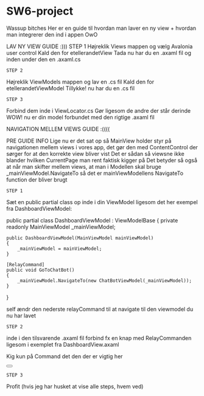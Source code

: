 # SW6-project

Wassup bitches
Her er en guide til hvordan man laver en ny view + hvordan man integrerer den ind i appen OwO


LAV NY VIEW GUIDE :)))
    STEP 1
Højreklik Views mappen og vælg Avalonia user control
Kald den for etellerandetView
Tada nu har du en .axaml fil og inden under den en .axaml.cs

    STEP 2
Højreklik ViewModels mappen og lav en .cs fil
Kald den for etellerandetViewModel
Tillykke! nu har du en .cs fil

    STEP 3
Forbind dem inde i ViewLocator.cs
Gør ligesom de andre der står derinde 
WOW! nu er din model forbundet med den rigtige .axaml fil

NAVIGATION MELLEM VIEWS GUIDE :((((

  PRE GUIDE INFO
Lige nu er det sat op så MainView holder styr på navigationen mellem views i vores app, det gør den med ContentControl der sørger for at den korrekte view bliver vist
Det er sådan så viewsne ikke blander hvilken CurrentPage man rent faktisk kigger på 
Det betyder så også at når man skifter mellem views, at man i Modellen skal bruge _mainViewModel.NavigateTo så det er mainViewModellens NavigateTo function der bliver brugt

    STEP 1
Sæt en public partial class op inde i din ViewModel ligesom det her exempel fra DashboardViewModel:

public partial class DashboardViewModel : ViewModelBase
{
    private readonly MainViewModel _mainViewModel;

    public DashboardViewModel(MainViewModel mainViewModel)
    {
        _mainViewModel = mainViewModel;
    } 

    [RelayCommand]
    public void GoToChatBot()
    {
        _mainViewModel.NavigateTo(new ChatBotViewModel(_mainViewModel));
    }
    
    
}

self ændr den nederste relayCommand til at navigate til den viewmodel du nu har lavet

    STEP 2
inde i den tilsvarende .axaml fil forbind fx en knap med RelayCommanden ligesom i exemplet fra DashboardView.axaml

Kig kun på Command det den der er vigtig her

<Button Grid.Row="3"
                Background="RoyalBlue"
                Padding="10"
                CornerRadius="10"
                HorizontalAlignment="Right"
                VerticalAlignment="Stretch"
                Margin="10,0,10,10"
                Command="{Binding GoToChatBotCommand}">
            <PathIcon Data="{StaticResource ChatRegular}" Height="80" Width="80"/>
        </Button>


    STEP 3
Profit (hvis jeg har husket at vise alle steps, hvem ved)
